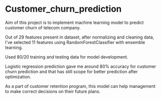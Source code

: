 # Customer_churn_prediction
Aim of this project is to implement machine learning model to predict customer churn of telecom company.

Out of 29 features present in dataset, after normalizing and cleaning data, I've selected 11 features using RandomForestClassifier with ensemble learning.

Used 80/20 training and testing data for model development.

Logistic regression prediction gave me around 80% accuracy for customer churn prediction and that has still scope for better prediction after optimization.

As a part of customer retention program, this model can help management to make correct decisions on their future plans.
